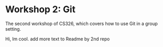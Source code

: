 # Workshop 2: Git

The second workshop of CS326, which covers how to use Git in a group setting.

Hi, Im cool.
add more text to Readme by 2nd repo
